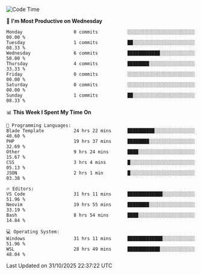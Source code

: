 <!--START_SECTION:waka-->
![Code Time](http://img.shields.io/badge/Code%20Time-6%2C251%20hrs%2042%20mins-blue)

📅 **I'm Most Productive on Wednesday** 

```text
Monday                   0 commits           ░░░░░░░░░░░░░░░░░░░░░░░░░   00.00 % 
Tuesday                  1 commits           ██░░░░░░░░░░░░░░░░░░░░░░░   08.33 % 
Wednesday                6 commits           ████████████░░░░░░░░░░░░░   50.00 % 
Thursday                 4 commits           ████████░░░░░░░░░░░░░░░░░   33.33 % 
Friday                   0 commits           ░░░░░░░░░░░░░░░░░░░░░░░░░   00.00 % 
Saturday                 0 commits           ░░░░░░░░░░░░░░░░░░░░░░░░░   00.00 % 
Sunday                   1 commits           ██░░░░░░░░░░░░░░░░░░░░░░░   08.33 % 
```


📊 **This Week I Spent My Time On** 

```text
💬 Programming Languages: 
Blade Template           24 hrs 22 mins      ██████████░░░░░░░░░░░░░░░   40.60 % 
PHP                      19 hrs 37 mins      ████████░░░░░░░░░░░░░░░░░   32.69 % 
Other                    9 hrs 24 mins       ████░░░░░░░░░░░░░░░░░░░░░   15.67 % 
CSS                      3 hrs 4 mins        █░░░░░░░░░░░░░░░░░░░░░░░░   05.13 % 
JSON                     2 hrs 1 min         █░░░░░░░░░░░░░░░░░░░░░░░░   03.38 % 

🔥 Editors: 
VS Code                  31 hrs 11 mins      █████████████░░░░░░░░░░░░   51.96 % 
Neovim                   19 hrs 55 mins      ████████░░░░░░░░░░░░░░░░░   33.19 % 
Bash                     8 hrs 54 mins       ████░░░░░░░░░░░░░░░░░░░░░   14.84 % 

💻 Operating System: 
Windows                  31 hrs 11 mins      █████████████░░░░░░░░░░░░   51.96 % 
WSL                      28 hrs 49 mins      ████████████░░░░░░░░░░░░░   48.04 % 
```


 Last Updated on 31/10/2025 22:37:22 UTC
<!--END_SECTION:waka-->

